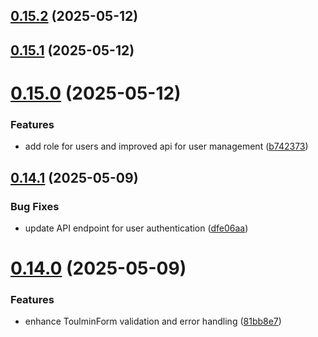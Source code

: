 ## [0.15.2](https://github.com/gdamalis/toulmin-lab/compare/v0.15.1...v0.15.2) (2025-05-12)



## [0.15.1](https://github.com/gdamalis/toulmin-lab/compare/v0.15.0...v0.15.1) (2025-05-12)



# [0.15.0](https://github.com/gdamalis/toulmin-lab/compare/v0.14.1...v0.15.0) (2025-05-12)


### Features

* add role for users and improved api for user management ([b742373](https://github.com/gdamalis/toulmin-lab/commit/b7423736cf611c0fcf4c5e79c1ddeb2b153c9535))



## [0.14.1](https://github.com/gdamalis/toulmin-lab/compare/v0.14.0...v0.14.1) (2025-05-09)


### Bug Fixes

* update API endpoint for user authentication ([dfe06aa](https://github.com/gdamalis/toulmin-lab/commit/dfe06aace1891d9d3c38b9b58558fa5b83bbdcda))



# [0.14.0](https://github.com/gdamalis/toulmin-lab/compare/v0.13.1...v0.14.0) (2025-05-09)


### Features

* enhance ToulminForm validation and error handling ([81bb8e7](https://github.com/gdamalis/toulmin-lab/commit/81bb8e74d982ff7f45473fc0e0313a728cd18012))



